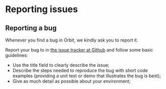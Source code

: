 # Reporting issues

## Reporting a bug

Whenever you find a bug in Orbit, we kindly ask you to report it.

Report your bug to in [the issue tracker at Github](https://github.com/Kunstmaan/Orbit/issues) and follow some basic guidelines:

* Use the title field to clearly describe the issue;
* Describe the steps needed to reproduce the bug with short code examples
  (providing a unit test or demo that illustrates the bug is best);
* Give as much detail as possible about your environment;
